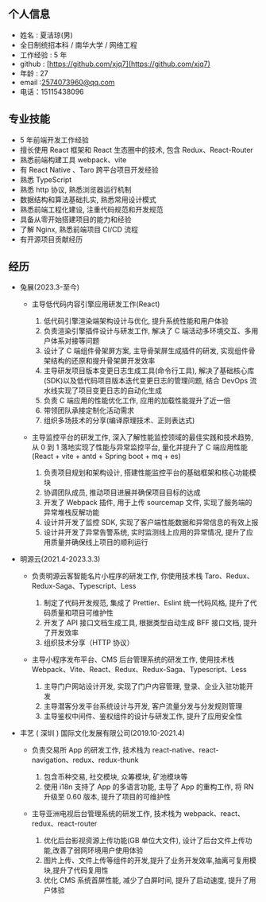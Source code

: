 ## 个人信息

- 姓名 : 夏洁琼(男)
- 全日制统招本科 / 南华大学 / 网络工程
- 工作经验 : 5 年
- github : [https://github.com/xjq7](https://github.com/xjq7)
- 年龄 : 27
- email :2574073960@qq.com
- 电话：15115438096

## 专业技能

- 5 年前端开发工作经验
- 擅长使用 React 框架和 React 生态圈中的技术, 包含 Redux、React-Router
- 熟悉前端构建工具 webpack、vite
- 有 React Native 、Taro 跨平台项目开发经验
- 熟悉 TypeScript
- 熟悉 http 协议, 熟悉浏览器运行机制
- 数据结构和算法基础扎实, 熟悉常用设计模式
- 熟悉前端工程化建设, 注重代码规范和开发规范
- 具备从零开始搭建项目的能力和经验
- 了解 Nginx, 熟悉前端项目 CI/CD 流程
- 有开源项目贡献经历

## 经历

- 兔展(2023.3-至今)

  - 主导低代码内容引擎应用研发工作(React)

    1. 低代码引擎渲染端架构设计与优化, 提升系统性能和用户体验
    2. 负责渲染引擎插件设计与研发工作, 解决了 C 端活动多环境交互、多用户体系对接等问题
    3. 设计了 C 端组件骨架屏方案, 主导骨架屏生成插件的研发, 实现组件骨架结构的还原和提升骨架屏开发效率
    4. 主导研发项目版本变更日志生成工具(命令行工具), 解决了基础核心库(SDK)以及低代码项目版本迭代变更日志的管理问题, 结合 DevOps 流水线实现了项目变更日志的自动化生成
    5. 负责 C 端应用的性能优化工作, 应用的加载性能提升了近一倍
    6. 带领团队承接定制化活动需求
    7. 组织多场技术的分享(编译原理技术、正则表达式)

  - 主导监控平台的研发工作, 深入了解性能监控领域的最佳实践和技术趋势, 从 0 到 1 落地实现了性能与异常监控平台, 量化并提升了 C 端应用性能(React + vite + antd + Spring boot + mq + es)

    1. 负责项目规划和架构设计, 搭建性能监控平台的基础框架和核心功能模块
    2. 协调团队成员, 推动项目进展并确保项目目标的达成
    3. 开发了 Webpack 插件, 用于上传 sourcemap 文件, 实现了服务端的异常堆栈反解功能
    4. 设计并开发了监控 SDK, 实现了客户端性能数据和异常信息的有效上报
    5. 设计并开发了异常告警系统, 实时监测线上应用的异常情况, 提升了应用质量并确保线上项目的顺利运行

- 明源云(2021.4-2023.3.3)

  - 负责明源云客智能名片小程序的研发工作, 你使用技术栈 Taro、Redux、Redux-Saga、Typescript、Less

    1. 制定了代码开发规范, 集成了 Prettier、Eslint 统一代码风格, 提升了代码质量和项目可维护性
    2. 开发了 API 接口文档生成工具, 根据类型自动生成 BFF 接口文档, 提升了开发效率
    3. 组织技术分享（HTTP 协议）

  - 主导小程序发布平台、CMS 后台管理系统的研发工作, 使用技术栈 Webpack、Vite、React、Redux、Redux-Saga、Typescript、Less

    1.  主导门户网站设计开发, 实现了门户内容管理, 登录、企业入驻功能开发
    2.  主导潜客分发平台系统设计与开发, 客户流量分发与分发规则管理
    3.  主导鉴权中间件、鉴权组件的设计与研发工作, 提升了应用安全性

- 丰艺 ( 深圳 ) 国际文化发展有限公司(2019.10-2021.4)

  - 负责交易所 App 的研发工作, 技术栈为 react-native、react-navigation、redux、redux-thunk

    1.  包含币种交易, 社交模块, 众筹模块, 矿池模块等
    2.  使用 i18n 支持了 App 的多语言功能, 主导了 App 的重构工作, 将 RN 升级至 0.60 版本, 提升了项目的可维护性

  - 主导亚洲电视后台管理系统的研发工作, 技术栈为 webpack、react、redux、react-router

    1.  优化后台影视资源上传功能(GB 单位大文件), 设计了后台文件上传功能,改善了弱网环境用户使用体验
    2.  图片上传、文件上传等组件的开发,提升了业务开发效率,抽离可复用模块,提升了代码复用性
    3.  优化 CMS 系统首屏性能, 减少了白屏时间, 提升了启动速度, 提升了用户体验
